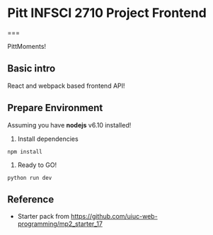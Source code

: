 # Pitt INFSCI 2710 Project Frontend
===

PittMoments!

## Basic intro

React and webpack based frontend API!

## Prepare Environment

Assuming you have **nodejs** v6.10 installed!

1. Install dependencies

```npm install```

1. Ready to GO!

```python run dev```

## Reference

- Starter pack from <https://github.com/uiuc-web-programming/mp2_starter_17>
